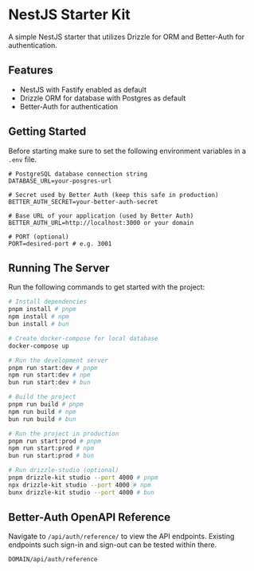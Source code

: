 # NestJS Starter Kit

A simple NestJS starter that utilizes Drizzle for ORM and Better-Auth for authentication.

## Features

- NestJS with Fastify enabled as default
- Drizzle ORM for database with Postgres as default
- Better-Auth for authentication

## Getting Started

Before starting make sure to set the following environment variables in a `.env` file.

```env
# PostgreSQL database connection string
DATABASE_URL=your-posgres-url

# Secret used by Better Auth (keep this safe in production)
BETTER_AUTH_SECRET=your-better-auth-secret

# Base URL of your application (used by Better Auth)
BETTER_AUTH_URL=http://localhost:3000 or your domain

# PORT (optional)
PORT=desired-port # e.g. 3001
```

## Running The Server

Run the following commands to get started with the project:

```bash
# Install dependencies
pnpm install # pnpm
npm install # npm
bun install # bun

# Create docker-compose for local database
docker-compose up

# Run the development server
pnpm run start:dev # pnpm
npm run start:dev # npm
bun run start:dev # bun

# Build the project
pnpm run build # pnpm
npm run build # npm
bun run build # bun

# Run the project in production
pnpm run start:prod # pnpm
npm run start:prod # npm
bun run start:prod # bun

# Run drizzle-studio (optional)
pnpm drizzle-kit studio --port 4000 # pnpm
npx drizzle-kit studio --port 4000 # npm
bunx drizzle-kit studio --port 4000 # bun
```

## Better-Auth OpenAPI Reference
Navigate to ```/api/auth/reference/``` to view the API endpoints. Existing endpoints such sign-in and sign-out can be tested within there. 

```bash
DOMAIN/api/auth/reference
```
